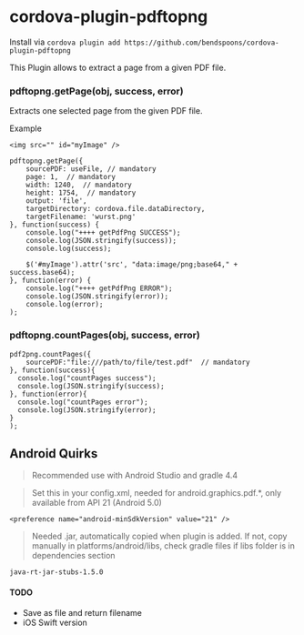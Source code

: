 cordova-plugin-pdftopng
======================

Install via ``` cordova plugin add https://github.com/bendspoons/cordova-plugin-pdftopng ```

This Plugin allows to extract a page from a given PDF file.

### pdftopng.getPage(obj, success, error) ###

Extracts one selected page from the given PDF file.

Example

```<img src="" id="myImage" /> ```


```
pdftopng.getPage({
	sourcePDF: useFile, // mandatory
	page: 1,  // mandatory
	width: 1240,  // mandatory
	height: 1754,  // mandatory
	output: 'file',
	targetDirectory: cordova.file.dataDirectory,
	targetFilename: 'wurst.png'
}, function(success) {
	console.log("++++ getPdfPng SUCCESS");
	console.log(JSON.stringify(success));
	console.log(success);

	$('#myImage').attr('src', "data:image/png;base64," + success.base64);
}, function(error) {
	console.log("++++ getPdfPng ERROR");
	console.log(JSON.stringify(error));
	console.log(error);
);
```

### pdftopng.countPages(obj, success, error) ###

```
pdf2png.countPages({
    sourcePDF:"file:///path/to/file/test.pdf"  // mandatory
}, function(success){
  console.log("countPages success");    
  console.log(JSON.stringify(success);     
}, function(error){
  console.log("countPages error");     
  console.log(JSON.stringify(error);     
}
);
```

## Android Quirks

> Recommended use with Android Studio and gradle 4.4

> Set this in your config.xml, needed for android.graphics.pdf.*, only available from API 21 (Android 5.0)

```<preference name="android-minSdkVersion" value="21" />```

> Needed .jar, automatically copied when plugin is added. If not, copy manually in platforms/android/libs, check gradle files if libs folder is in dependencies section

```java-rt-jar-stubs-1.5.0```

#### TODO ####
* Save as file and return filename
* iOS Swift version
